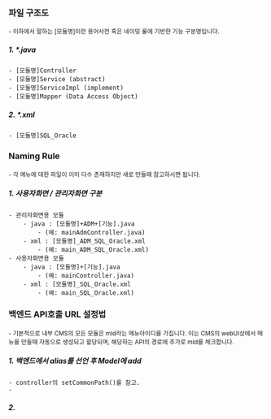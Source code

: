 ### 파일 구조도
<sub>- 이하에서 말하는 [모듈명]이란 용어사전 혹은 네이밍 룰에 기반한 기능 구분명입니다. </sub>
##### 1. \*.java
	- [모듈명]Controller
	- [모듈명]Service (abstract)
	- [모듈명]ServiceImpl (implement)
	- [모듈명]Mapper (Data Access Object)
##### 2. \*.xml
	- [모듈명]SQL_Oracle


### Naming Rule
<sub>- 각 메뉴에 대한 파일이 이미 다수 존재하지만 새로 만들때 참고하시면 됩니다.</sub>

##### 1. 사용자화면 / 관리자화면 구분
	- 관리자화면용 모듈
		- java : [모듈명]+ADM+[기능].java 
			- (예: mainAdmController.java)
		- xml : [모듈명]_ADM_SQL_Oracle.xml
			- (예: main_ADM_SQL_Oracle.xml)
	- 사용자화면용 모듈
		- java : [모듈명]+[기능].java 
			- (예: mainController.java)
		- xml : [모듈명]_SQL_Oracle.xml
			- (예: main_SQL_Oracle.xml)


### 백엔드 API호출 URL 설정법
 <sub>- 기본적으로 내부 CMS의 모든 모듈은 mId라는 메뉴아이디를 가집니다. 이는 CMS의 webUI상에서 메뉴를 만들때 자동으로 생성되고 할당되며, 
 해당하는 API의 경로에 추가로 mId를 체크합니다.</sub>
##### 1. 백엔드에서 alias를 선언 후 Model에 add
	- controller의 setCommonPath()를 참고.
	- 
##### 2. 